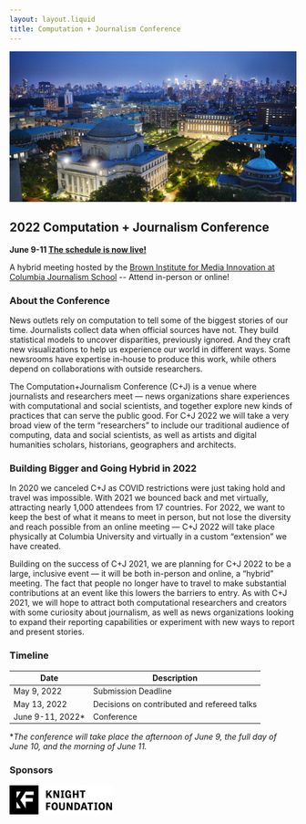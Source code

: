 ```yaml
---
layout: layout.liquid
title: Computation + Journalism Conference
---
```

![Columbia image](images/columbiaImage.jpeg)

## 2022 Computation + Journalism Conference

**June 9-11 [The schedule is now live!](https://cj2022.brown.columbia.edu)**

A hybrid meeting hosted by the [Brown Institute for Media Innovation at Columbia Journalism School](https://brown.columbia.edu/) -- Attend in-person or online!

### About the Conference

News outlets rely on computation to tell some of the biggest stories of our time. Journalists collect data when official sources have not. They build statistical models to uncover disparities, previously ignored. And they craft new visualizations to help us experience our world in different ways. Some newsrooms have expertise in-house to produce this work, while others depend on collaborations with outside researchers.

The Computation+Journalism Conference (C+J) is a venue where journalists and researchers meet — news organizations share experiences with computational and social scientists, and together explore new kinds of practices that can serve the public good. For C+J 2022 we will take a very broad view of the term “researchers” to include our traditional audience of computing, data and social scientists, as well as artists and digital humanities scholars, historians, geographers and architects.

### Building Bigger and Going Hybrid in 2022

In 2020 we canceled C+J as COVID restrictions were just taking hold and travel was impossible. With 2021 we bounced back and met virtually, attracting nearly 1,000 attendees from 17 countries. For 2022, we want to keep the best of what it means to meet in person, but not lose the diversity and reach possible from an online meeting — C+J 2022 will take place physically at Columbia University and virtually in a custom “extension” we have created.

Building on the success of C+J 2021, we are planning for C+J 2022 to be a large, inclusive event — it will be both in-person and online, a “hybrid” meeting. The fact that people no longer have to travel to make substantial contributions at an event like this lowers the barriers to entry. As with C+J 2021, we will hope to attract both computational researchers and creators with some curiosity about journalism, as well as news organizations looking to expand their reporting capabilities or experiment with new ways to report and present stories.

### Timeline

| Date      | Description |
| ----------- | ----------- |
| May 9, 2022      | Submission Deadline       |
| May 13, 2022   | Decisions on contributed and refereed talks        |
| June 9-11, 2022*   | Conference |

**The conference will take place the afternoon of June 9, the full day of June 10, and the morning of June 11.*

### Sponsors

<img src="images/knightFoundationLogo.png" alt="Knight Foundation logo" width="180 em"/>
